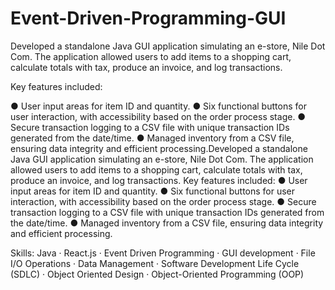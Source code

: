 # Event-Driven-Programming-GUI
Developed a standalone Java GUI application simulating an e-store, Nile Dot Com. The application allowed users to add items to a shopping cart, calculate totals with tax, produce an invoice, and log transactions. 

Key features included:

● User input areas for item ID and quantity.
● Six functional buttons for user interaction, with accessibility based on the order process stage.
● Secure transaction logging to a CSV file with unique transaction IDs generated from the date/time.
● Managed inventory from a CSV file, ensuring data integrity and efficient processing.Developed a standalone Java GUI application simulating an e-store, Nile Dot Com. The application allowed users to add items to a shopping cart, calculate totals with tax, produce an invoice, and log transactions. Key features included: ● User input areas for item ID and quantity. ● Six functional buttons for user interaction, with accessibility based on the order process stage. ● Secure transaction logging to a CSV file with unique transaction IDs generated from the date/time. ● Managed inventory from a CSV file, ensuring data integrity and efficient processing.

Skills: Java · React.js · Event Driven Programming · GUI development · File I/O Operations · Data Management · Software Development Life Cycle (SDLC) · Object Oriented Design · Object-Oriented Programming (OOP)
